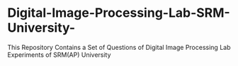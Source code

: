 # Digital-Image-Processing-Lab-SRM-University-
This Repository Contains a Set of Questions of Digital Image Processing Lab Experiments of SRM(AP) University
